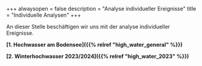 +++
alwaysopen = false
description = "Analyse individueller Ereignisse"
title = "Individuelle Analysen"
+++

An dieser Stelle beschäftigen wir uns mit der analyse individueller Ereignisse.

**[1. Hochwasser am Bodensee]({{% relref "high_water_general" %}})**

**[2. Winterhochwasser 2023/2024]({{% relref "high_water_2023" %}})**